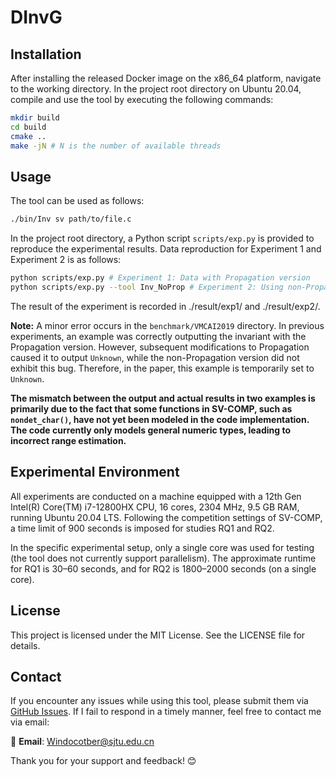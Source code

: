 # DInvG

## Installation

After installing the released Docker image on the x86_64 platform, navigate to the working directory. In the project root directory on Ubuntu 20.04, compile and use the tool by executing the following commands:

```bash
mkdir build
cd build
cmake ..
make -jN # N is the number of available threads
```

## Usage

The tool can be used as follows:

```bash
./bin/Inv sv path/to/file.c
```

In the project root directory, a Python script `scripts/exp.py` is provided to reproduce the experimental results. Data reproduction for Experiment 1 and Experiment 2 is as follows:

```bash
python scripts/exp.py # Experiment 1: Data with Propagation version
python scripts/exp.py --tool Inv_NoProp # Experiment 2: Using non-Propagation version
```

The result of the experiment is recorded in ./result/exp1/ and ./result/exp2/.

**Note:** A minor error occurs in the `benchmark/VMCAI2019` directory. In previous experiments, an example was correctly outputting the invariant with the Propagation version. However, subsequent modifications to Propagation caused it to output `Unknown`, while the non-Propagation version did not exhibit this bug. Therefore, in the paper, this example is temporarily set to `Unknown`.

**The mismatch between the output and actual results in two examples is primarily due to the fact that some functions in SV-COMP, such as `nondet_char()`, have not yet been modeled in the code implementation. The code currently only models general numeric types, leading to incorrect range estimation.**

## Experimental Environment

All experiments are conducted on a machine equipped with a 12th Gen Intel(R) Core(TM) i7-12800HX CPU, 16 cores, 2304 MHz, 9.5 GB RAM, running Ubuntu 20.04 LTS. Following the competition settings of SV-COMP, a time limit of 900 seconds is imposed for studies RQ1 and RQ2.

In the specific experimental setup, only a single core was used for testing (the tool does not currently support parallelism). The approximate runtime for RQ1 is 30–60 seconds, and for RQ2 is 1800–2000 seconds (on a single core).

## License
This project is licensed under the MIT License. See the LICENSE file for details.


## Contact

If you encounter any issues while using this tool, please submit them via [GitHub Issues](https://github.com). If I fail to respond in a timely manner, feel free to contact me via email:

📧 **Email**: [Windocotber@sjtu.edu.cn](mailto:Windocotber@sjtu.edu.cn)

Thank you for your support and feedback! 😊